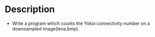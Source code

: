 # Description

* Write a program which counts the Yokoi connectivity number on a downsampled image(lena.bmp).
